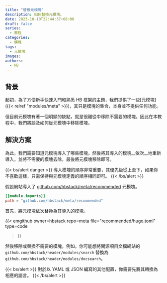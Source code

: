 ```yaml
---
title: "替換元模塊"
description: 如何替換元模塊。
date: 2023-10-10T22:44:37+08:00
draft: false
series:
  - 教程
categories:
  - 模塊
tags:
  - 元模塊
images:
authors:
  - HB
---
```


## 背景

起初，為了方便新手快速入門和熟悉 HB 框架的主題，我們提供了一些[元模塊]({{< relref "modules/meta" >}})，其只是模塊的集合，本身並不提供任何功能。

但目前元模塊有著一個明顯的缺點，就是很難從中移除不需要的模塊。因此在本教程中，我們將談及如何從元模塊中移除模塊。

## 解決方案

為此，我們需要知道元模塊導入了哪些模塊，然後將其導入的模塊__依次__地重新導入，並將不需要的模塊去除，最後將元模塊移除即可。

{{< bs/alert danger >}}
導入模塊的順序非常重要，其優先級從上至下，如果你不喜歡這樣，只需保持與元模塊定義的順序相同即可。
{{< /bs/alert >}}

假設網站導入了 [github.com/hbstack/meta/recommended](https://github.com/hbstack/meta/blob/main/recommended/hugo.toml) 元模塊。

```toml
[[module.imports]]
path = "github.com/hbstack/meta/recommended"
```

首先，將元模塊依次替換為其導入的模塊。

{{< emgithub
  owner=hbstack
  repo=meta
  file="recommended/hugo.toml"
  type=code
>}}

然後移除或替換不需要的模塊，例如，你可能想將開源項目文檔網站的 `github.com/hbstack/header/modules/search` 替換為 `github.com/hbstack/header/modules/docsearch`。

{{< bs/alert >}}
對於以 YAML 或 JSON 編寫的其他配置，你需要先將其轉換為相應的語言。
{{< /bs/alert >}}
